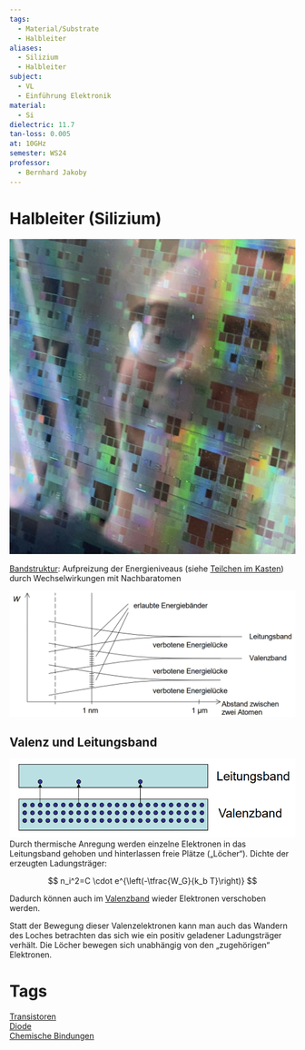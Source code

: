 ```yaml
---
tags:
  - Material/Substrate
  - Halbleiter
aliases:
  - Silizium
  - Halbleiter
subject:
  - VL
  - Einführung Elektronik
material:
  - Si
dielectric: 11.7
tan-loss: 0.005
at: 10GHz
semester: WS24
professor:
  - Bernhard Jakoby
---
```


# Halbleiter (Silizium)

![InlineR|200](assets/Pasted%20image%2020240116122317.jpg)

[Bandstruktur](../../Chemie/elektrischer%20Leiter.md): Aufpreizung der Energieniveaus (siehe [Teilchen im Kasten](../../Elektrotechnik/Teilchen%20im%20Kasten.md)) durch Wechselwirkungen mit Nachbaratomen

![invert_dark|700](assets/SiLeitungsValenzband.png)

## Valenz und Leitungsband

![invert_dark|500](assets/HalbleiterValenzLeitungsband.png)
Durch thermische Anregung werden einzelne Elektronen in das Leitungsband gehoben und hinterlassen freie Plätze („Löcher“). Dichte der erzeugten Ladungsträger:


$$
n_i^2=C \cdot e^{\left(-\tfrac{W_G}{k_b T}\right)}
$$

Dadurch können auch im [Valenzband](../../Chemie/Valenzelektronen.md) wieder Elektronen verschoben werden.

Statt der Bewegung dieser Valenzelektronen kann man auch das Wandern des Loches betrachten das sich wie ein positiv geladener Ladungsträger verhält. Die Löcher bewegen sich unabhängig von den „zugehörigen“ Elektronen.

# Tags

[Transistoren]({MOC}%20Transistor.md)  
[Diode](Diode.md)  
[Chemische Bindungen](../../Chemie/Chemische%20Bindungen.md)